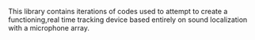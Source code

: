 This library contains iterations of codes used to attempt to create a functioning,real time tracking device based entirely on sound localization with a microphone array.